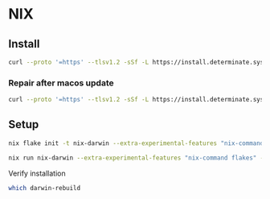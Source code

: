 # NIX

## Install

```sh
curl --proto '=https' --tlsv1.2 -sSf -L https://install.determinate.systems/nix | sh -s -- install
```

### Repair after macos update

```sh
curl --proto '=https' --tlsv1.2 -sSf -L https://install.determinate.systems/nix | sh -s -- repair
```

## Setup

```sh
nix flake init -t nix-darwin --extra-experimental-features "nix-command flakes"
```

```sh
nix run nix-darwin --extra-experimental-features "nix-command flakes" -- switch --flake ~/nix#simple
```

Verify installation

```sh
which darwin-rebuild
```
